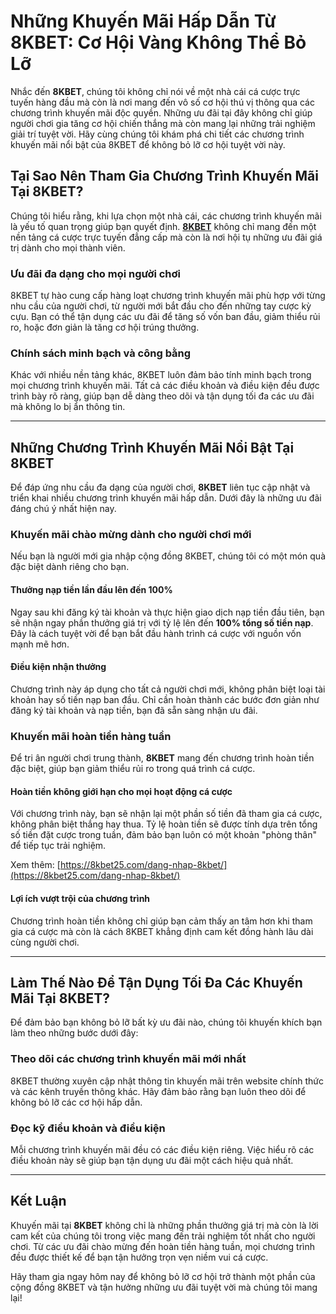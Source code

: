 # Những Khuyến Mãi Hấp Dẫn Từ 8KBET: Cơ Hội Vàng Không Thể Bỏ Lỡ  

Nhắc đến **8KBET**, chúng tôi không chỉ nói về một nhà cái cá cược trực tuyến hàng đầu mà còn là nơi mang đến vô số cơ hội thú vị thông qua các chương trình khuyến mãi độc quyền. Những ưu đãi tại đây không chỉ giúp người chơi gia tăng cơ hội chiến thắng mà còn mang lại những trải nghiệm giải trí tuyệt vời. Hãy cùng chúng tôi khám phá chi tiết các chương trình khuyến mãi nổi bật của 8KBET để không bỏ lỡ cơ hội tuyệt vời này.  

## Tại Sao Nên Tham Gia Chương Trình Khuyến Mãi Tại 8KBET?  

Chúng tôi hiểu rằng, khi lựa chọn một nhà cái, các chương trình khuyến mãi là yếu tố quan trọng giúp bạn quyết định. **[8KBET](https://8kbet25.com/)** không chỉ mang đến một nền tảng cá cược trực tuyến đẳng cấp mà còn là nơi hội tụ những ưu đãi giá trị dành cho mọi thành viên.  

### Ưu đãi đa dạng cho mọi người chơi  

8KBET tự hào cung cấp hàng loạt chương trình khuyến mãi phù hợp với từng nhu cầu của người chơi, từ người mới bắt đầu cho đến những tay cược kỳ cựu. Bạn có thể tận dụng các ưu đãi để tăng số vốn ban đầu, giảm thiểu rủi ro, hoặc đơn giản là tăng cơ hội trúng thưởng.  

### Chính sách minh bạch và công bằng  

Khác với nhiều nền tảng khác, 8KBET luôn đảm bảo tính minh bạch trong mọi chương trình khuyến mãi. Tất cả các điều khoản và điều kiện đều được trình bày rõ ràng, giúp bạn dễ dàng theo dõi và tận dụng tối đa các ưu đãi mà không lo bị ẩn thông tin.  

---

## Những Chương Trình Khuyến Mãi Nổi Bật Tại 8KBET  

Để đáp ứng nhu cầu đa dạng của người chơi, **8KBET** liên tục cập nhật và triển khai nhiều chương trình khuyến mãi hấp dẫn. Dưới đây là những ưu đãi đáng chú ý nhất hiện nay.  

### Khuyến mãi chào mừng dành cho người chơi mới  

Nếu bạn là người mới gia nhập cộng đồng 8KBET, chúng tôi có một món quà đặc biệt dành riêng cho bạn.  

#### Thưởng nạp tiền lần đầu lên đến 100%  

Ngay sau khi đăng ký tài khoản và thực hiện giao dịch nạp tiền đầu tiên, bạn sẽ nhận ngay phần thưởng giá trị với tỷ lệ lên đến **100% tổng số tiền nạp**. Đây là cách tuyệt vời để bạn bắt đầu hành trình cá cược với nguồn vốn mạnh mẽ hơn.  

#### Điều kiện nhận thưởng  

Chương trình này áp dụng cho tất cả người chơi mới, không phân biệt loại tài khoản hay số tiền nạp ban đầu. Chỉ cần hoàn thành các bước đơn giản như đăng ký tài khoản và nạp tiền, bạn đã sẵn sàng nhận ưu đãi.  

### Khuyến mãi hoàn tiền hàng tuần  

Để tri ân người chơi trung thành, **8KBET** mang đến chương trình hoàn tiền đặc biệt, giúp bạn giảm thiểu rủi ro trong quá trình cá cược.  

#### Hoàn tiền không giới hạn cho mọi hoạt động cá cược  

Với chương trình này, bạn sẽ nhận lại một phần số tiền đã tham gia cá cược, không phân biệt thắng hay thua. Tỷ lệ hoàn tiền sẽ được tính dựa trên tổng số tiền đặt cược trong tuần, đảm bảo bạn luôn có một khoản "phòng thân" để tiếp tục trải nghiệm.  

Xem thêm: [https://8kbet25.com/dang-nhap-8kbet/](https://8kbet25.com/dang-nhap-8kbet/)

#### Lợi ích vượt trội của chương trình  

Chương trình hoàn tiền không chỉ giúp bạn cảm thấy an tâm hơn khi tham gia cá cược mà còn là cách 8KBET khẳng định cam kết đồng hành lâu dài cùng người chơi.  

---

## Làm Thế Nào Để Tận Dụng Tối Đa Các Khuyến Mãi Tại 8KBET?  

Để đảm bảo bạn không bỏ lỡ bất kỳ ưu đãi nào, chúng tôi khuyến khích bạn làm theo những bước dưới đây:  

### Theo dõi các chương trình khuyến mãi mới nhất  

8KBET thường xuyên cập nhật thông tin khuyến mãi trên website chính thức và các kênh truyền thông khác. Hãy đảm bảo rằng bạn luôn theo dõi để không bỏ lỡ các cơ hội hấp dẫn.  

### Đọc kỹ điều khoản và điều kiện  

Mỗi chương trình khuyến mãi đều có các điều kiện riêng. Việc hiểu rõ các điều khoản này sẽ giúp bạn tận dụng ưu đãi một cách hiệu quả nhất.  

---

## Kết Luận  

Khuyến mãi tại **8KBET** không chỉ là những phần thưởng giá trị mà còn là lời cam kết của chúng tôi trong việc mang đến trải nghiệm tốt nhất cho người chơi. Từ các ưu đãi chào mừng đến hoàn tiền hàng tuần, mọi chương trình đều được thiết kế để bạn tận hưởng trọn vẹn niềm vui cá cược.  

Hãy tham gia ngay hôm nay để không bỏ lỡ cơ hội trở thành một phần của cộng đồng 8KBET và tận hưởng những ưu đãi tuyệt vời mà chúng tôi mang lại!  